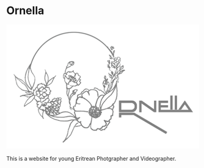 # Ornella

![Ornella - Habesha's Videographer and photographer](./imgs/logodesign1.png)

This is a website for young Eritrean Photgrapher and Videographer.

